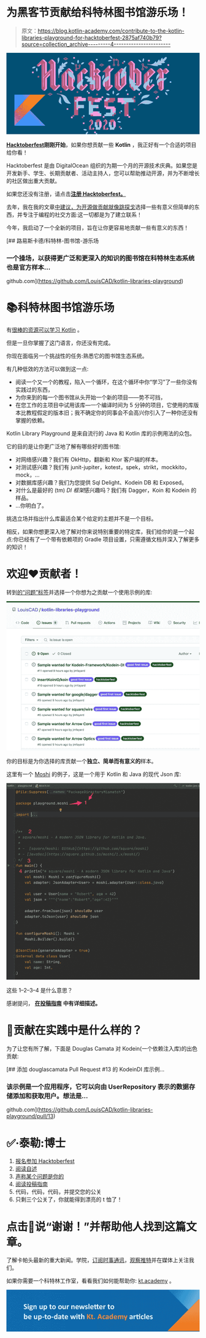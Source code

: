 # 为黑客节贡献给科特林图书馆游乐场！

> 原文：<https://blog.kotlin-academy.com/contribute-to-the-kotlin-libraries-playground-for-hacktoberfest-2875af740b79?source=collection_archive---------4----------------------->

![](img/9355e23178aeb6c4d0d6f881e3fa1df4.png)

[**Hacktoberfest**](https://hacktoberfest.digitalocean.com/)**刚刚开始**，如果你想贡献一些 **Kotlin** ，我正好有一个合适的项目给你看！

Hacktoberfest 是由 DigitalOcean 组织的为期一个月的开源技术庆典。如果您是开发新手、学生、长期贡献者、活动主持人，您可以帮助推动开源，并为不断增长的社区做出重大贡献。

如果您还没有注册，请点击[**注册 Hacktoberfest。**](https://hacktoberfest.digitalocean.com/)

去年，我在我的文章[中建议，为开源做贡献就像跳探戈](https://dev.to/jmfayard/what-dancing-tango-tells-us-about-hacktoberfest-4kmd)选择一些有意义但简单的东西，并专注于编程的社交方面:这一切都是为了建立联系！

今年，我启动了一个全新的项目，旨在让你更容易地贡献一些有意义的东西！

[](https://github.com/LouisCAD/kotlin-libraries-playground) [## 路易斯卡德/科特林-图书馆-游乐场

### 一个操场，以获得更广泛和更深入的知识的图书馆在科特林生态系统也是官方样本…

github.com](https://github.com/LouisCAD/kotlin-libraries-playground) 

# 📚科特林图书馆游乐场

有[很棒的资源可以学习 Kotlin](https://dev.to/jmfayard/best-ways-to-learn-kotlin-from-scratch-or-from-java-with-books-or-tutorials-online-or-in-the-ide-52cm) 。

但是一旦你掌握了这门语言，你还没有完成。

你现在面临另一个挑战性的任务:熟悉它的图书馆生态系统。

有几种低效的方法可以做到这一点:

*   阅读一个又一个的教程，陷入一个循环，在这个循环中你“学习”了一些你没有实践过的东西，
*   为你来到的每一个图书馆从头开始一个新的项目——势不可挡，
*   在您工作的主项目中试用该库—一个编译时间为 5 分钟的项目，它使用的库版本比教程假定的版本旧；我不确定你的同事会不会高兴你引入了一种你还没有掌握的依赖。

Kotlin Library Playground 是来自流行的 Java 和 Kotlin 库的示例用法的众包。

它的目的是让你更广泛地了解有哪些好的图书馆:

*   对网络感兴趣？我们有 OkHttp，翻新和 Ktor 客户端的样本。
*   对测试感兴趣？我们有 junit-jupiter，kotest，spek，strikt，mockkito，mock，…
*   对数据库感兴趣？我们为您提供 Sql Delight、Kodein DB 和 Exposed。
*   对什么是最好的 (tm) *DI 框架*感兴趣吗？我们有 Dagger，Koin 和 Kodein 的样品。
*   …你明白了。

挑选立场并指出什么库最适合某个给定的主题并不是一个目标。

相反，如果你想更深入地了解对你来说特别重要的特定库，我们给你的是一个起点:你已经有了一个带有依赖项的 Gradle 项目设置，只需遵循文档并深入了解更多的知识！

# 欢迎❤️贡献者！

转到[的“问题”标签](https://github.com/LouisCAD/kotlin-libraries-playground/issues)并选择一个你想为之贡献一个使用示例的库:

![](img/e8cb1c97b92e7106d6bb645f7e1d32f2.png)

你的目标是为你选择的库贡献一个**独立、简单而有意义的**样本。

这里有一个 [Moshi](https://github.com/square/moshi) 的例子，这是一个用于 Kotlin 和 Java 的现代 Json 库:

![](img/c99d79bc3ff23d5d442863f6ce0f7df1.png)

这些 1–2–3–4 是什么意思？

感谢提问， [**在投稿指南**](https://github.com/LouisCAD/kotlin-libraries-playground/blob/main/CONTRIBUTING.md) **中有详细描述。**

# 🤔贡献在实践中是什么样的？

为了让您有所了解，下面是 Douglas Camata 对 Kodein(一个依赖注入库)的出色贡献:

[](https://github.com/LouisCAD/kotlin-libraries-playground/pull/13) [## 添加 douglascamata Pull Request #13 的 KodeinDI 库示例…

### 该示例是一个应用程序，它可以向由 UserRepository 表示的数据存储添加和获取用户。想法是…

github.com](https://github.com/LouisCAD/kotlin-libraries-playground/pull/13) 

# ✅·泰勒:博士

1.  [报名参加 Hacktoberfest](https://hacktoberfest.digitalocean.com/)
2.  [阅读自述](https://github.com/LouisCAD/kotlin-libraries-playground)
3.  [声称某个问题是你的](https://github.com/LouisCAD/kotlin-libraries-playground/labels/good%20first%20issue)
4.  [阅读投稿指南](https://github.com/LouisCAD/kotlin-libraries-playground/blob/main/CONTRIBUTING.md)
5.  代码，代码，代码，并提交您的公关
6.  只剩三个公关了，你就能得到漂亮的 t 恤了！

# 点击👏说“谢谢！”并帮助他人找到这篇文章。

了解卡帕头最新的重大新闻。学院，[订阅时事通讯](https://kotlin-academy.us17.list-manage.com/subscribe?u=5d3a48e1893758cb5be5c2919&id=d2ba84960a)，[观察推特](https://twitter.com/ktdotacademy)并在媒体上关注我们。

如果你需要一个科特林工作室，看看我们如何能帮助你: [kt.academy](https://kt.academy/) 。

[![](img/3146970f03e44cb07afe660b0d43e045.png)](https://kotlin-academy.us17.list-manage.com/subscribe?u=5d3a48e1893758cb5be5c2919&id=d2ba84960a)